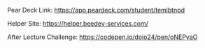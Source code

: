 Pear Deck Link:
https://app.peardeck.com/student/temlbtnpd

Helper Site:
https://helper.beedev-services.com/

After Lecture Challenge:
https://codepen.io/dojo24/pen/oNEPyaO
